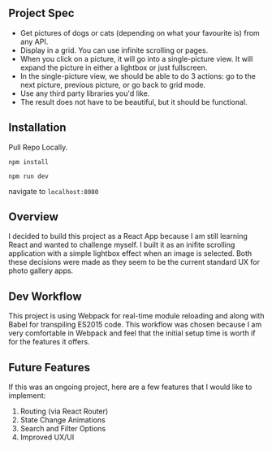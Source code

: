 ## Project Spec
- Get pictures of dogs or cats (depending on what your favourite is) from any API. 
- Display in a grid. You can use infinite scrolling or pages.
- When you click on a picture, it will go into a single-picture view. It will expand the picture in either a lightbox or just fullscreen.
- In the single-picture view, we should be able to do 3 actions: go to the next picture, previous picture, or go back to grid mode.
- Use any third party libraries you'd like. 
- The result does not have to be beautiful, but it should be functional.

## Installation

Pull Repo Locally.

```
npm install
```

```
npm run dev
```

navigate to `localhost:8080`

## Overview
I decided to build this project as a React App because I am still learning React and wanted to challenge myself. 
I built it as an inifite scrolling application with a simple lightbox effect when an image is selected. 
Both these decisions were made as they seem to be the current standard UX for photo gallery apps.

## Dev Workflow
This project is using Webpack for real-time module reloading and along with Babel for transpiling ES2015 code. 
This workflow was chosen because I am very comfortable in Webpack and feel that the initial setup time is worth if for the features it offers.


## Future Features
If this was an ongoing project, here are a few features that I would like to implement:
1. Routing (via React Router)
2. State Change Animations
3. Search and Filter Options
4. Improved UX/UI